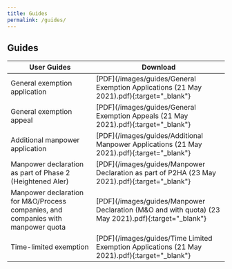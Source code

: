 ```yaml
---
title: Guides
permalink: /guides/
---
```

## Guides

| User Guides | Download |
|---|---|
| General exemption application | [PDF](/images/guides/General Exemption Applications (21 May 2021).pdf){:target="_blank"} |
| General exemption appeal | [PDF](/images/guides/General Exemption Appeals (21 May 2021).pdf){:target="_blank"} |
| Additional manpower application | [PDF](/images/guides/Additional Manpower Applications (21 May 2021).pdf){:target="_blank"} |
| Manpower declaration as part of Phase 2 (Heightened Aler) | [PDF](/images/guides/Manpower Declaration as part of P2HA (23 May 2021).pdf){:target="_blank"} |
| Manpower declaration for M&O/Process companies, and companies with manpower quota | [PDF](/images/guides/Manpower Declaration (M&O and with quota) (23 May 2021).pdf){:target="_blank"} |
| Time-limited exemption | [PDF](/images/guides/Time Limited Exemption Applications (21 May 2021).pdf){:target="_blank"} |
